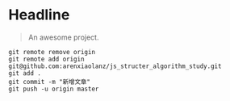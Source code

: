 # Headline

> An awesome project.
```
git remote remove origin
git remote add origin git@github.com:arenxiaolanz/js_structer_algorithm_study.git
git add .
git commit -m "新增文章"
git push -u origin master

```
